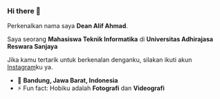 ### Hi there 👋

Perkenalkan nama saya **Dean Alif Ahmad**.

Saya seorang **Mahasiswa Teknik Informatika**  di **Universitas Adhirajasa Reswara Sanjaya**

Jika kamu tertarik untuk berkenalan denganku, silakan ikuti akun [Instagram](https://www.instagram.com/deanalifahmad/)ku ya.

- 📍  **Bandung, Jawa Barat, Indonesia** 
- ⚡ Fun fact: Hobiku adalah **Fotografi** dan **Videografi**
